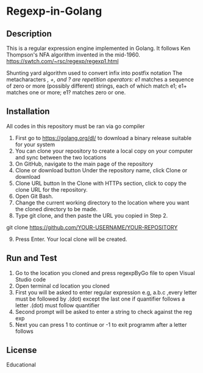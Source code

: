 # Regexp-in-Golang

## Description

This is a regular expression engine implemented in Golang.
It follows Ken Thompson's NFA algorithm invented in the mid-1960.
https://swtch.com/~rsc/regexp/regexp1.html

Shunting yard algorithm used to convert infix into postfix notation
The metacharacters *, +, and ? are repetition operators: e1* matches a sequence of zero or more (possibly different) strings, each of which match e1; e1+ matches one or more; e1? matches zero or one.



## Installation

All codes in this repository must be ran via go compiler 
1. First go to https://golang.org/dl/ to download a binary release suitable for your system
2. You can clone your repository to create a local copy on your computer and sync between the two locations 
3. On GitHub, navigate to the main page of the repository
4. Clone or download button Under the repository name, click Clone or download
5. Clone URL button In the Clone with HTTPs section, click to copy the clone URL for the repository. 
6. Open Git Bash. 
7. Change the current working directory to the location where you want the cloned directory to be made.
8. Type git clone, and then paste the URL you copied in Step 2.

git clone https://github.com/YOUR-USERNAME/YOUR-REPOSITORY 

9. Press Enter. Your local clone will be created.

## Run and Test
1. Go to the location you cloned and press regexpByGo file to open Visual Studio code 
2. Open terminal cd location you cloned  
3. First you will be asked to enter regular expression e.g, a.b.c ,every letter must be followed by .(dot) except the  last one if quantifier follows a letter .(dot) must follow quantifier 
4. Second prompt will be asked to enter a string to check against the reg exp 
5. Next you can press 1 to continue or -1 to exit programm
after a letter follows 

## License

Educational 